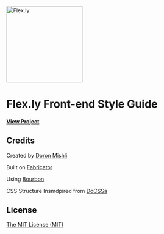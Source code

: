 <img src="https://pbs.twimg.com/profile_images/592658731902619649/snUarl3b_400x400.png" width="200" alt="Flex.ly">

# Flex.ly Front-end Style Guide

#### [View Project](http://front.flex.ly)

## Credits

Created by [Doron Mishli](http://twitter.com/mish_li)

Built on [Fabricator](http://fbrctr.github.io/)

Using [Bourbon](http://bourbon.io/)

CSS Structure Insmdpired from [DoCSSa](http://docssa.info/)

## License

[The MIT License (MIT)](http://opensource.org/licenses/mit-license.php)


